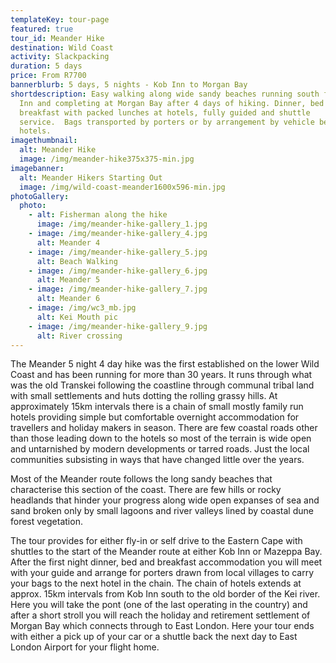 ```yaml
---
templateKey: tour-page
featured: true
tour_id: Meander Hike
destination: Wild Coast
activity: Slackpacking
duration: 5 days
price: From R7700
bannerblurb: 5 days, 5 nights - Kob Inn to Morgan Bay
shortdescription: Easy walking along wide sandy beaches running south from Kob
  Inn and completing at Morgan Bay after 4 days of hiking. Dinner, bed and
  breakfast with packed lunches at hotels, fully guided and shuttle
  service.  Bags transported by porters or by arrangement by vehicle between
  hotels.
imagethumbnail:
  alt: Meander Hike
  image: /img/meander-hike375x375-min.jpg
imagebanner:
  alt: Meander Hikers Starting Out
  image: /img/wild-coast-meander1600x596-min.jpg
photoGallery:
  photo:
    - alt: Fisherman along the hike
      image: /img/meander-hike-gallery_1.jpg
    - image: /img/meander-hike-gallery_4.jpg
      alt: Meander 4
    - image: /img/meander-hike-gallery_5.jpg
      alt: Beach Walking
    - image: /img/meander-hike-gallery_6.jpg
      alt: Meander 5
    - image: /img/meander-hike-gallery_7.jpg
      alt: Meander 6
    - image: /img/wc3_mb.jpg
      alt: Kei Mouth pic
    - image: /img/meander-hike-gallery_9.jpg
      alt: River crossing
---
```

The Meander 5 night 4 day hike was the first established on the lower Wild Coast and has been running for more than 30 years. It runs through what was the old Transkei following the coastline through communal tribal land with small settlements and huts dotting the rolling grassy hills. At approximately 15km intervals there is a chain of small mostly family run hotels providing simple but comfortable overnight accommodation for travellers and holiday makers in season. There are few coastal roads other than those leading down to the hotels so most of the terrain is wide open and untarnished by modern developments or tarred roads. Just the local communities subsisting in ways that have changed little over the years.

Most of the Meander route follows the long sandy beaches that characterise this section of the coast. There are few hills or rocky headlands that hinder your progress along wide open expanses of sea and sand broken only by small lagoons and river valleys lined by coastal dune forest vegetation.

The tour provides for either fly-in or self drive to the Eastern Cape with shuttles to the start of the Meander route at either Kob Inn or Mazeppa Bay. After the first night dinner, bed and breakfast accommodation you will meet with your guide and arrange for porters drawn from local villages to carry your bags to the next hotel in the chain. The chain of hotels extends at approx. 15km intervals from Kob Inn south to the old border of the Kei river. Here you will take the pont (one of the last operating in the country) and after a short stroll you will reach the holiday and retirement settlement of Morgan Bay which connects through to East London. Here your tour ends with either a pick up of your car or a shuttle back the next day to East London Airport for your flight home.